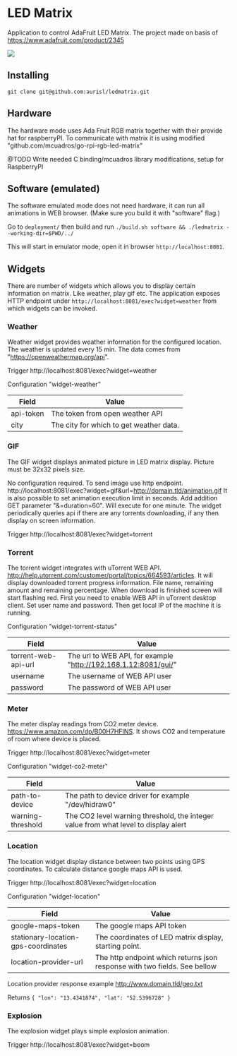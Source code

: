 # LED Matrix

Application to control AdaFruit LED Matrix. The project made on basis of https://www.adafruit.com/product/2345

![](https://imgur.com/SNnKrW9)

## Installing

`git clone git@github.com:aurisl/ledmatrix.git`

## Hardware

The hardware mode uses Ada Fruit RGB matrix together with their provide hat for raspberryPI.
To communicate with matrix it is using modified "github.com/mcuadros/go-rpi-rgb-led-matrix"

@TODO Write needed C binding/mcuadros library modifications, setup for RaspberryPI

## Software (emulated)

The software emulated mode does not need hardware, it can run all animations in WEB browser. (Make sure you build it with "software" flag.)

Go to `deployment/` then build and run
`./build.sh software && ./ledmatrix --working-dir=$PWD/../`

This will start in emulator mode, open it in browser `http://localhost:8081`.

## Widgets

There are number of widgets which allows you to display certain information on matrix. Like weather, play gif etc.
The application exposes HTTP endpoint under `http://localhost:8081/exec?widget=weather` from which widgets can be invoked.

### Weather

Weather widget provides weather information for the configured location. 
The weather is updated every 15 min. The data comes from "https://openweathermap.org/api".

Trigger  http://localhost:8081/exec?widget=weather

Configuration "widget-weather"

| Field        | Value
|--------------|------------
| api-token    | The token from open weather API
| city         | The city for which to get weather data.

### GIF

The GIF widget displays animated picture in LED matrix display. Picture must be 32x32 pixels size.

No configuration required. To send image use http endpoint. http://localhost:8081/exec?widget=gif&url=http://domain.tld/animation.gif
It is also possible to set animation execution limit in seconds. Add addition GET parameter "&=duration=60". Will execute for one minute.
The widget periodically queries api if there are any torrents downloading, if any then display on screen information.

Trigger http://localhost:8081/exec?widget=torrent

### Torrent

The torrent widget integrates with uTorrent WEB API. http://help.utorrent.com/customer/portal/topics/664593/articles.
It will display downloaded torrent progress information. File name, remaining amount and remaining percentage. 
When download is finished screen will start flashing red. First you need to enable WEB API in uTorrent desktop client. 
Set user name and password. Then get local IP of the machine it is running. 

Configuration "widget-torrent-status"

| Field          | Value
|----------------|--------------------
| torrent-web-api-url | The url to WEB API, for example "http://192.168.1.12:8081/gui/"
| username  | The username of WEB API user
| password  | The password of WEB API user

### Meter

The meter display readings from CO2 meter device. https://www.amazon.com/dp/B00H7HFINS.
It shows CO2 and temperature of room where device is placed.

Trigger http://localhost:8081/exec?widget=meter

Configuration "widget-co2-meter" 

| Field         | Value
|---------------|-------------
| path-to-device | The path to device driver for example "/dev/hidraw0"
| warning-threshold | The CO2 level warning threshold, the integer value from what level to display alert


### Location

The location widget display distance between two points using GPS coordinates. 
To calculate distance google maps API is used.
 
Trigger http://localhost:8081/exec?widget=location

Configuration "widget-location"

| Field      | Value
|------------|---------------
| google-maps-token | The google maps API token
| stationary-location-gps-coordinates | The coordinates of LED matrix display, starting point.
| location-provider-url | The http endpoint which returns json response with two fields. See bellow 

Location provider response example http://www.domain.tld/geo.txt

Returns
``
{
  "lon": "13.4341874",
  "lat": "52.5396728"
}
``

### Explosion

The explosion widget plays simple explosion animation.  
  
Trigger http://localhost:8081/exec?widget=boom
  
